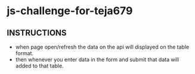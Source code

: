 # js-challenge-for-teja679

## INSTRUCTIONS
- when page open/refresh the data on the api will displayed on the table format.
- then whenever you enter data in the form and submit that data will added to that table.
